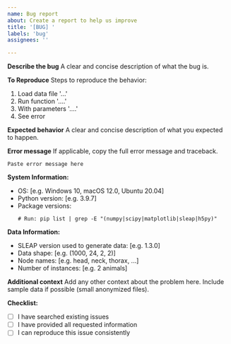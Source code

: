 ```yaml
---
name: Bug report
about: Create a report to help us improve
title: '[BUG] '
labels: 'bug'
assignees: ''

---
```


**Describe the bug**
A clear and concise description of what the bug is.

**To Reproduce**
Steps to reproduce the behavior:
1. Load data file '...'
2. Run function '....'
3. With parameters '....'
4. See error

**Expected behavior**
A clear and concise description of what you expected to happen.

**Error message**
If applicable, copy the full error message and traceback.

```
Paste error message here
```

**System Information:**
 - OS: [e.g. Windows 10, macOS 12.0, Ubuntu 20.04]
 - Python version: [e.g. 3.9.7]
 - Package versions:
   ```
   # Run: pip list | grep -E "(numpy|scipy|matplotlib|sleap|h5py)"
   ```

**Data Information:**
 - SLEAP version used to generate data: [e.g. 1.3.0]
 - Data shape: [e.g. (1000, 24, 2, 2)]
 - Node names: [e.g. head, neck, thorax, ...]
 - Number of instances: [e.g. 2 animals]

**Additional context**
Add any other context about the problem here. Include sample data if possible (small anonymized files).

**Checklist:**
- [ ] I have searched existing issues
- [ ] I have provided all requested information
- [ ] I can reproduce this issue consistently
